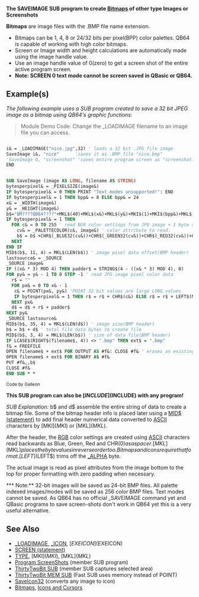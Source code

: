 **The SAVEIMAGE SUB program to create [Bitmaps](Bitmaps) of other type Images or Screenshots**

**Bitmaps** are image files with the .BMP file name extension.

* Bitmaps can be 1, 4, 8 or 24/32 bits per pixel(BPP) color palettes. QB64 is capable of working with high color bitmaps.
* Screen or Image width and height calculations are automatically made using the image handle value.
* Use an image handle value of 0(zero) to get a screen shot of the entire active program screen. 
* **Note: SCREEN 0 text mode cannot be screen saved in QBasic or QB64.**

## Example(s)

*The following example uses a SUB program created to save a 32 bit JPEG image as a bitmap using QB64's graphic functions:*

>  Module Demo Code: Change the _LOADIMAGE filename to an image file you can access.

```vb

i& = _LOADIMAGE("nice.jpg",32) ' loads a 32 bit .JPG file image
SaveImage i&, "nice"      'saves it as .BMP file "nice.bmp"
'SaveImage 0, "screenshot" 'saves entire program screen as "screenshot.bmp"
END

```

```vb

SUB SaveImage (image AS LONG, filename AS STRING)
bytesperpixel& = _PIXELSIZE(image&)
IF bytesperpixel& = 0 THEN PRINT "Text modes unsupported!": END
IF bytesperpixel& = 1 THEN bpp& = 8 ELSE bpp& = 24
x& = _WIDTH(image&)
y& = _HEIGHT(image&)
b$="BM????QB64????"+MKL$(40)+MKL$(x&)+MKL$(y&)+MKI$(1)+MKI$(bpp&)+MKL$(0)+"????"+STRING$(16, 0) 'partial BMP header info(???? to be filled later)
IF bytesperpixel& = 1 THEN
  FOR c& = 0 TO 255 ' read BGR color settings from JPG image + 1 byte spacer(CHR$(0))
    cv& = _PALETTECOLOR(c&, image&) ' color attribute to read. 
    b$ = b$ +CHR$(_BLUE32(cv&))+CHR$(_GREEN32(cv&))+CHR$(_RED32(cv&))+CHR$(0) 'spacer byte
  NEXT
END IF
MID$(b$, 11, 4) = MKL$(LEN(b$)) ' image pixel data offset(BMP header)
lastsource& = _SOURCE
_SOURCE image&
IF ((x& * 3) MOD 4) THEN padder$ = STRING$(4 - ((x& * 3) MOD 4), 0)
FOR py& = y& - 1 TO 0 STEP -1 ' read JPG image pixel color data 
  r$ = ""
  FOR px& = 0 TO x& - 1
   c& = POINT(px&, py&) 'POINT 32 bit values are large LONG values 
   IF bytesperpixel& = 1 THEN r$ = r$ + CHR$(c&) ELSE r$ = r$ + LEFT$(MKL$(c&), 3)
  NEXT px&  
  d$ = d$ + r$ + padder$
NEXT py&
_SOURCE lastsource&
MID$(b$, 35, 4) = MKL$(LEN(d$)) ' image size(BMP header)
b$ = b$ + d$ ' total file data bytes to create file
MID$(b$, 3, 4) = MKL$(LEN(b$)) ' size of data file(BMP header)
IF LCASE$(RIGHT$(filename$, 4)) <> ".bmp" THEN ext$ = ".bmp"
f& = FREEFILE
OPEN filename$ + ext$ FOR OUTPUT AS #f&: CLOSE #f& ' erases an existing file
OPEN filename$ + ext$ FOR BINARY AS #f&
PUT #f&,,b$
CLOSE #f&
END SUB * *     

```
<sub>Code by Galleon</sub>

**This SUB program can also be [$INCLUDE]($INCLUDE) with any program!**

*SUB Explanation:* b$ and d$ assemble the entire string of data to create a bitmap file. Some of the bitmap header info is placed later using a [MID$ (statement)](MID$ (statement)) to add final header numerical data converted to [ASCII](ASCII) characters by [MKI$](MKI$) or [MKL$](MKL$). 

After the header, the [RGB](RGB) color settings are created using [ASCII](ASCII) characters read backwards as Blue, Green, Red and CHR$(0) as a spacer. [MKL$](MKL$) places the byte values in reverse order too. Bitmaps and icons require that format. [LEFT$](LEFT$) trims off the [_ALPHA](_ALPHA) byte.

The actual image is read as pixel attributes from the image bottom to the top for proper formatting with zero padding when necessary.

*** Note:** 32-bit images will be saved as 24-bit BMP files. All palette indexed images/modes will be saved as 256 color BMP files. Text modes cannot be saved. As QB64 has no official _SAVEIMAGE command yet and QBasic programs to save screen-shots don't work in QB64 yet this is a very useful alternative.

## See Also

* [_LOADIMAGE](_LOADIMAGE), [_ICON](_ICON), [$EXEICON]($EXEICON)
* [SCREEN (statement)](SCREEN-(statement))
* [TYPE](TYPE), [MKI$](MKI$), [MKL$](MKL$)
* [Program ScreenShots](Program-ScreenShots) (member SUB program)
* [ThirtyTwoBit SUB](ThirtyTwoBit-SUB) (member SUB captures selected area)
* [ThirtyTwoBit MEM SUB](ThirtyTwoBit-MEM-SUB) (Fast SUB uses memory instead of POINT)
* [SaveIcon32](SaveIcon32) (converts any image to icon)
* [Bitmaps](Bitmaps), [Icons and Cursors](Icons-and-Cursors)
